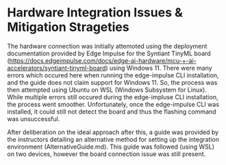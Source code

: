 # Hardware Integration Issues & Mitigation Strageties
The hardware connection was initially attemoted using the deployment documentation provided by Edge Impulse for the Syntiant TinyML board (https://docs.edgeimpulse.com/docs/edge-ai-hardware/mcu-+-ai-accelerators/syntiant-tinyml-board) using Windows 11. There were many errors which occured here when running the edge-impulse CLI installation, and the guide does not claim support for Windows 11. So, the process was then attempted using Ubuntu on WSL (Windows Subsystem for Linux). While multiple errors still occured during the edge-impluse CLI installation, the process went smoother. Unfortunately, once the edge-impulse CLI was installed, it could still not detect the board and thus the flashing command was unsuccessful. 

After deliberation on the ideal approach after this, a guide was provided by the instructors detailing an alternative method for setting up the integration environment (AlternativeGuide.md). This guide was followed (using WSL) on two devices, however the board connection issue was still present. 
